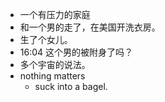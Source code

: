 - 一个有压力的家庭
- 和一个男的走了，在美国开洗衣房。
- 生了个女儿。
- 16:04 这个男的被附身了吗？
- 多个宇宙的说法。
- nothing matters
	- suck into a bagel.